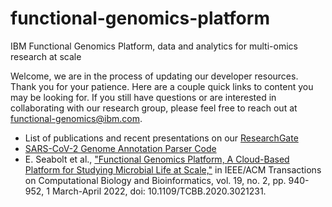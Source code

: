 # functional-genomics-platform
IBM Functional Genomics Platform, data and analytics for multi-omics research at scale

Welcome, we are in the process of updating our developer resources. Thank you for your patience. Here are a couple quick links to content you may be looking for. If you still have questions or are interested in collaborating with our research group, please feel free to reach out at functional-genomics@ibm.com.

- List of publications and recent presentations on our [ResearchGate](https://www.researchgate.net/project/IBM-Functional-Genomics-Platform-formerly-OMXWare)
- [SARS-CoV-2 Genome Annotation Parser Code](https://github.com/IBM/omxware-getting-started/tree/master/SARS-CoV-2_parser)
- E. Seabolt et al., ["Functional Genomics Platform, A Cloud-Based Platform for Studying Microbial Life at Scale,"](https://ieeexplore.ieee.org/document/9184986) in IEEE/ACM Transactions on Computational Biology and Bioinformatics, vol. 19, no. 2, pp. 940-952, 1 March-April 2022, doi: 10.1109/TCBB.2020.3021231.
